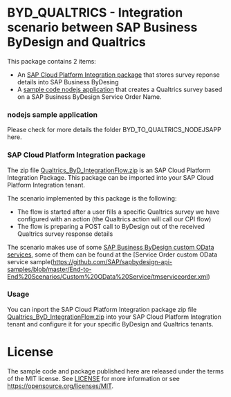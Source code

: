 # BYD_QUALTRICS - Integration scenario between SAP Business ByDesign and Qualtrics

This package contains 2 items:
- An [SAP Cloud Platform Integration package](#) that stores survey reponse details into SAP Business ByDesing
- A [sample code nodejs application](#) that creates a Qualtrics survey based on a SAP Business ByDesign Service Order Name. 

### nodejs sample application
Please check for more details the folder BYD_TO_QUALTRICS_NODEJSAPP here.

### SAP Cloud Platform Integration package
The zip file [Qualtrics_ByD_IntegrationFlow.zip](https://github.com/B1SA/hackathon/wiki/FAQ#what-are-the-judgement-criteria) is an SAP Cloud Platform Integration Package.
This package can be imported into your SAP Cloud Platform Integration tenant.

The scenario implemented by this package is the following:
- The flow is started after a user fills a specific Qualtrics survey we have configured with an action (the Qualtrics action will call our CPI flow)
- The flow is preparing a POST call to ByDesign out of the received Qualtrics survey response details 

The scenario makes use of some [SAP Business ByDesign custom OData services](https://github.com/B1SA/hackathon/tree/master/ByDBackend), some of them can be found at the [Service Order custom OData service sample(https://github.com/SAP/sapbydesign-api-samples/blob/master/End-to-End%20Scenarios/Custom%20OData%20Service/tmserviceorder.xml)

### Usage
You can inport the SAP Cloud Platform Integration package zip file [Qualtrics_ByD_IntegrationFlow.zip](https://github.com/B1SA/hackathon/wiki/FAQ#what-are-the-judgement-criteria) into your SAP Cloud Platform Integration tenant and configure it for your specific ByDesign and Qualtrics tenants.

# License
The sample code and package published here are released under the terms of the MIT license. See [LICENSE](LICENSE) for more information or see https://opensource.org/licenses/MIT.
